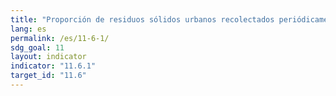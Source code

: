 ```yaml
---
title: "Proporción de residuos sólidos urbanos recolectados periódicamente con descarga final adecuada del total de residuos sólidos urbanos generados, desglosada por ciudad"
lang: es
permalink: /es/11-6-1/
sdg_goal: 11
layout: indicator
indicator: "11.6.1"
target_id: "11.6"
---
```


